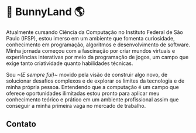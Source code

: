 
# 🐰 BunnyLand 🌎

Atualmente cursando Ciência da Computação no Instituto Federal de São Paulo (IFSP), estou imerso em um ambiente que fomenta curiosidade, conhecimento em programação, algoritmos e desenvolvimento de software. Minha jornada começou com a fascinação por criar mundos virtuais e experiências interativas por meio da programação de jogos, um campo que exige tanto criatividade quanto habilidades técnicas.

Sou *~(E sempre fui)~* movido pela visão de construir algo novo, de solucionar desafios complexos e de explorar os limites da tecnologia e de minha própria pessoa. Entendendo que a computação é um campo que oferece oportunidades ilimitadas estou pronto para aplicar meu conhecimento teórico e prático em um ambiente profissional assim que conseguir a minha primeira vaga no mercado de trabalho.

## Contato